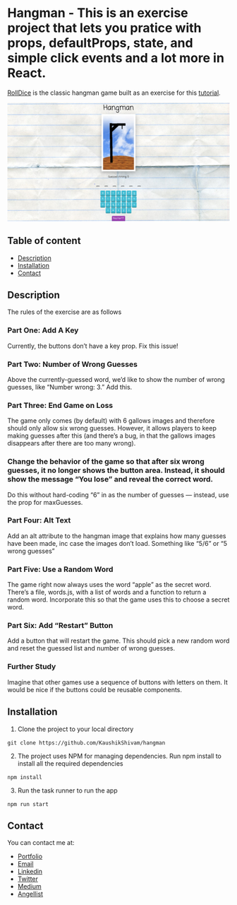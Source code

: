 # Hangman - This is an exercise project that lets you pratice with props, defaultProps, state, and simple click events and a lot more in React.

[RollDice](https://youthful-lamport-b37d73.netlify.com/) is the classic hangman game built as an exercise for this [tutorial](https://www.udemy.com/course/modern-react-bootcamp/).

![Hangman Screenshot](screenshot.png)

## Table of content

- [Description](#description)
- [Installation](#installation)
- [Contact](#contact)

## Description

The rules of the exercise are as follows

### Part One: Add A Key

Currently, the buttons don’t have a key prop. Fix this issue!

### Part Two: Number of Wrong Guesses

Above the currently-guessed word, we’d like to show the number of wrong guesses, like “Number wrong: 3.” Add this.

### Part Three: End Game on Loss

The game only comes (by default) with 6 gallows images and therefore should only allow six wrong guesses. However, it allows players to keep making guesses after this (and there’s a bug, in that the gallows images disappears after there are too many wrong).

### Change the behavior of the game so that after six wrong guesses, it no longer shows the button area. Instead, it should show the message “You lose” and reveal the correct word.

Do this without hard-coding “6” in as the number of guesses — instead, use the prop for maxGuesses.

### Part Four: Alt Text

Add an alt attribute to the hangman image that explains how many guesses have been made, inc case the images don’t load. Something like “5/6” or “5 wrong guesses”

### Part Five: Use a Random Word

The game right now always uses the word “apple” as the secret word. There’s a file, words.js, with a list of words and a function to return a random word. Incorporate this so that the game uses this to choose a secret word.

### Part Six: Add “Restart” Button

Add a button that will restart the game. This should pick a new random word and reset the guessed list and number of wrong guesses.

### Further Study

Imagine that other games use a sequence of buttons with letters on them. It would be nice if the buttons could be reusable components.

## Installation

1. Clone the project to your local directory

```
git clone https://github.com/KaushikShivam/hangman
```

2. The project uses NPM for managing dependencies. Run npm install to install all the required dependencies

```
npm install
```

3. Run the task runner to run the app

```
npm run start
```

## Contact

You can contact me at:

- [Portfolio](https://www.shivamkaushik.com)
- [Email](mailto:shivamkaushikofficial@gmail.com)
- [Linkedin](https://www.linkedin.com/in/kshivamdev/)
- [Twitter](https://twitter.com/kShivamDev)
- [Medium](https://medium.com/@shivamkaushikofficial)
- [Angellist](https://angel.co/kshivamdev)
